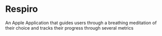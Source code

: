 # Respiro
An Apple Application that guides users through a breathing meditation of their choice and tracks their progress through several metrics

